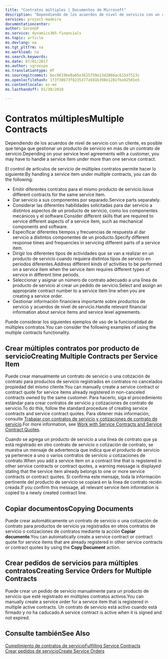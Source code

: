 ```yaml
---
title: "Contratos múltiples | Documentos de Microsoft"
description: "Dependiendo de los acuerdos de nivel de servicio con un cliente, es posible que tenga que gestionar un producto de servicio en más de un contrato de servicio."
services: project-madeira
documentationcenter: 
author: SorenGP
ms.service: dynamics365-financials
ms.topic: article
ms.devlang: na
ms.tgt_pltfrm: na
ms.workload: na
ms.search.keywords: 
ms.date: 07/01/2017
ms.author: sgroespe
ms.translationtype: HT
ms.sourcegitcommit: bec0619be0a65e3625759e13d2866ac615d7513c
ms.openlocfilehash: 1f3f30673f8235377a581b398e1281fba92501e5
ms.contentlocale: es-mx
ms.lasthandoff: 01/30/2018

---
```

# <a name="multiple-contracts"></a><span data-ttu-id="9388a-103">Contratos múltiples</span><span class="sxs-lookup"><span data-stu-id="9388a-103">Multiple Contracts</span></span>
<span data-ttu-id="9388a-104">Dependiendo de los acuerdos de nivel de servicio con un cliente, es posible que tenga que gestionar un producto de servicio en más de un contrato de servicio.</span><span class="sxs-lookup"><span data-stu-id="9388a-104">Depending on your service level agreements with a customer, you may have to handle a service item under more than one service contract.</span></span>  
  
<span data-ttu-id="9388a-105">El control de artículos de servicio de múltiples contratos permite hacer lo siguiente:</span><span class="sxs-lookup"><span data-stu-id="9388a-105">By handling a service item under multiple contracts, you can do the following:</span></span>  
  
* <span data-ttu-id="9388a-106">Emitir diferentes contratos para el mismo producto de servicio.</span><span class="sxs-lookup"><span data-stu-id="9388a-106">Issue different contracts for the same service item.</span></span>  
* <span data-ttu-id="9388a-107">Dar servicio a sus componentes por separado.</span><span class="sxs-lookup"><span data-stu-id="9388a-107">Service parts separately.</span></span>  
* <span data-ttu-id="9388a-108">Considerar las diferentes habilidades solicitadas para dar servicio a distintos aspectos de un producto de servicio, como los componentes mecánicos y el software.</span><span class="sxs-lookup"><span data-stu-id="9388a-108">Consider different skills that are required to service different aspects of a service item, such as mechanical components and software.</span></span>  
* <span data-ttu-id="9388a-109">Especificar diferentes tiempos y frecuencias de respuesta al dar servicio a distintos componentes de un producto.</span><span class="sxs-lookup"><span data-stu-id="9388a-109">Specify different response times and frequencies in servicing different parts of a service item.</span></span>  
* <span data-ttu-id="9388a-110">Dirigir los diferentes tipos de actividades que se van a realizar en un producto de servicio cuando requiera distintos tipos de servicio en periodos diferentes.</span><span class="sxs-lookup"><span data-stu-id="9388a-110">Address different kinds of activities to be performed on a service item when the service item requires different types of service in different time periods.</span></span>  
* <span data-ttu-id="9388a-111">Seleccionar y asignar un número de contrato adecuado a una línea de producto de servicio al crear un pedido de servicio.</span><span class="sxs-lookup"><span data-stu-id="9388a-111">Select and assign an appropriate contract number to a service item line when you are creating a service order.</span></span>  
* <span data-ttu-id="9388a-112">Gestionar información financiera importante sobre productos de servicio y acuerdos de nivel de servicio.</span><span class="sxs-lookup"><span data-stu-id="9388a-112">Handle relevant financial information about service items and service level agreements.</span></span>  
  
<span data-ttu-id="9388a-113">Puede considerar los siguientes ejemplos de uso de la funcionalidad de múltiples contratos.</span><span class="sxs-lookup"><span data-stu-id="9388a-113">You can consider the following examples of using the multiple contracts functionality.</span></span>  
  
## <a name="creating-multiple-contracts-per-service-item"></a><span data-ttu-id="9388a-114">Crear múltiples contratos por producto de servicio</span><span class="sxs-lookup"><span data-stu-id="9388a-114">Creating Multiple Contracts per Service Item</span></span>  
<span data-ttu-id="9388a-115">Puede crear manualmente un contrato de servicio o una cotización de contrato para productos de servicio registrados en contratos no cancelados propiedad del mismo cliente.</span><span class="sxs-lookup"><span data-stu-id="9388a-115">You can manually create a service contract or contract quote for service items already registered in non-canceled contracts owned by the same customer.</span></span> <span data-ttu-id="9388a-116">Para hacerlo, siga el procedimiento estándar para crear contratos de servicio y cotizaciones de contrato de servicio.</span><span class="sxs-lookup"><span data-stu-id="9388a-116">To do this, follow the standard procedure of creating service contracts and service contract quotes.</span></span> <span data-ttu-id="9388a-117">Para obtener más información, consulte [Trabajar con contratos de servicio y cotizaciones de contrato de servicio](service-how-to-create-service-contracts-and-service-contract-quotes.md).</span><span class="sxs-lookup"><span data-stu-id="9388a-117">For more information, see [Work with Service Contracts and Service Contract Quotes](service-how-to-create-service-contracts-and-service-contract-quotes.md).</span></span>  
  
<span data-ttu-id="9388a-118">Cuando se agrega un producto de servicio a una línea de contrato que ya está registrado en otro contrato de servicio o cotización de contrato, se muestra un mensaje de advertencia que indica que el producto de servicio ya pertenece a uno o varios contratos de servicio u cotizaciones de contrato.</span><span class="sxs-lookup"><span data-stu-id="9388a-118">When you add a service item on a contract line that is registered in other service contracts or contract quotes, a warning message is displayed stating that the service item already belongs to one or more service contracts or contract quotes.</span></span> <span data-ttu-id="9388a-119">Si confirma este mensaje, toda la información pertinente del producto de servicio se copiará en la línea de contrato recién creada.</span><span class="sxs-lookup"><span data-stu-id="9388a-119">If you confirm this message, all relevant service item information is copied to a newly created contract line.</span></span>  
  
## <a name="copying-documents"></a><span data-ttu-id="9388a-120">Copiar documentos</span><span class="sxs-lookup"><span data-stu-id="9388a-120">Copying Documents</span></span>  
<span data-ttu-id="9388a-121">Puede crear automáticamente un contrato de servicio o una cotización de contrato para productos de servicio ya registrados en otros contratos de servicio o cotizaciones de contratos mediante la acción **Copiar documento**.</span><span class="sxs-lookup"><span data-stu-id="9388a-121">You can automatically create a service contract or contract quote for service items that are already registered in other service contracts or contract quotes by using the **Copy Document** action.</span></span>  
  
## <a name="creating-service-orders-for-multiple-contracts"></a><span data-ttu-id="9388a-122">Crear pedidos de servicios para múltiples contratos</span><span class="sxs-lookup"><span data-stu-id="9388a-122">Creating Service Orders for Multiple Contracts</span></span>  
<span data-ttu-id="9388a-123">Puede crear un pedido de servicio manualmente para un producto de servicio que esté registrado en múltiples contratos activos.</span><span class="sxs-lookup"><span data-stu-id="9388a-123">You can manually create a service order for a service item that is registered in multiple active contracts.</span></span> <span data-ttu-id="9388a-124">Un contrato de servicio está activo cuando está firmado y no ha caducado.</span><span class="sxs-lookup"><span data-stu-id="9388a-124">A service contract is active when it is signed and not expired.</span></span>  
  
## <a name="see-also"></a><span data-ttu-id="9388a-125">Consulte también</span><span class="sxs-lookup"><span data-stu-id="9388a-125">See Also</span></span>  
[<span data-ttu-id="9388a-126">Cumplimiento de contratos de servicio</span><span class="sxs-lookup"><span data-stu-id="9388a-126">Fulfilling Service Contracts</span></span>](service-fulfill-service-contracts.md)  
[<span data-ttu-id="9388a-127">Crear pedidos de servicio</span><span class="sxs-lookup"><span data-stu-id="9388a-127">Create Service Orders</span></span>](service-how-to-create-service-orders.md)  

